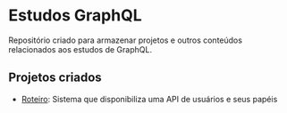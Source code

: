 # Estudos GraphQL

Repositório criado para armazenar projetos e outros conteúdos relacionados 
aos estudos de GraphQL.

## Projetos criados

- [Roteiro](./alura/roteiro): Sistema que disponibiliza uma API de usuários e seus papéis
